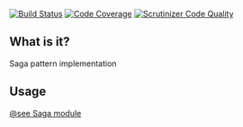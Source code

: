 [![Build Status](https://travis-ci.org/php-service-bus/sagas.svg?branch=v3.0)](https://travis-ci.org/php-service-bus/sagas)
[![Code Coverage](https://scrutinizer-ci.com/g/php-service-bus/sagas/badges/coverage.png?b=v3.0)](https://scrutinizer-ci.com/g/php-service-bus/sagas/?branch=v3.0)
[![Scrutinizer Code Quality](https://scrutinizer-ci.com/g/php-service-bus/sagas/badges/quality-score.png?b=v3.0)](https://scrutinizer-ci.com/g/php-service-bus/sagas/?branch=v3.0)

## What is it?

Saga pattern implementation

## Usage

[@see Saga module](https://github.com/php-service-bus/documentation/blob/master/pages/modules/sagas.md)
